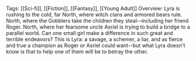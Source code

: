 Tags: [[Sci-fi]], [[Fiction]], [[Fantasy]], [[Young Adult]]
Overview:
Lyra is rushing to the cold, far North, where witch clans and armored bears rule. North, where the Gobblers take the children they steal--including her friend Roger. North, where her fearsome uncle Asriel is trying to build a bridge to a parallel world.
Can one small girl make a difference in such great and terrible endeavors? This is Lyra: a savage, a schemer, a liar, and as fierce and true a champion as Roger or Asriel could want--but what Lyra doesn't know is that to help one of them will be to betray the other.
